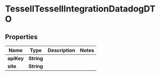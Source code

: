 

# TessellTessellIntegrationDatadogDTO


## Properties

Name | Type | Description | Notes
------------ | ------------- | ------------- | -------------
**apiKey** | **String** |  | 
**site** | **String** |  | 



